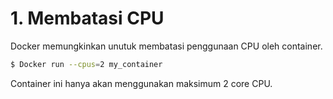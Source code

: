 # 1. Membatasi CPU
Docker memungkinkan unutuk membatasi penggunaan CPU oleh container.
```bash
$ Docker run --cpus=2 my_container
```
Container ini hanya akan menggunakan maksimum 2 core CPU.

